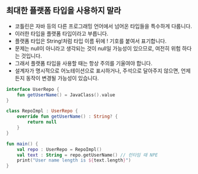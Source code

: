 ## 최대한 플랫폼 타입을 사용하지 말라
* 코틀린은 자바 등의 다른 프로그래밍 언어에서 넘어온 타입들을 특수하게 다룹니다.
* 이러한 타입을 플랫폼 타입이라고 부릅니다.
* 플랫폼 타입은 String!처럼 타입 이름 뒤에 ! 기호를 붙여서 표기합니다.
* 문제는 null이 아니라고 생각되는 것이 null일 가능성이 있으므로, 여전히 위험 하다는 것입니다.
* 그래서 플랫폼 타입을 사용할 때는 항상 주의를 기울여야 합니다.
* 설계자가 명시적으로 어노테이션으로 표시하거나, 주석으로 달아주지 않으면, 언제든지 동작이 변경될 가능성이 있습니다.

```kotlin
interface UserRepo {
	fun getUserName() = JavaClass().value
}

class RepoImpl : UserRepo {
	override fun getUserName() : String? {
    	return null
    }
}

fun main() {
	val repo : UserRepo = RepoImpl()
    val text : String = repo.getUserName() // 런타임 때 NPE
    print("User name length is ${text.length}")
}
````
